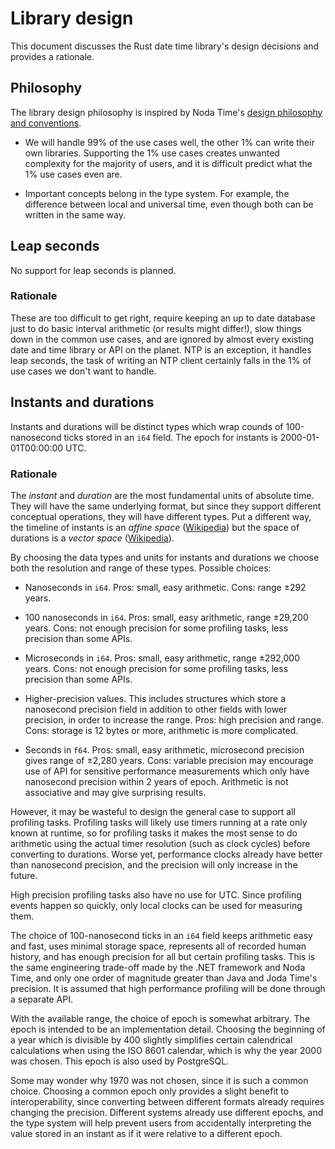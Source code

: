 # Library design

This document discusses the Rust date time library's design decisions and provides a rationale.

## Philosophy

The library design philosophy is inspired by Noda Time's [design philosophy and conventions][nodatime-philosophy].

[nodatime-philosophy]: http://nodatime.org/1.1.x/userguide/design.html

* We will handle 99% of the use cases well, the other 1% can write their own libraries.  Supporting the 1% use cases creates unwanted complexity for the majority of users, and it is difficult predict what the 1% use cases even are.

* Important concepts belong in the type system.  For example, the difference between local and universal time, even though both can be written in the same way.

## Leap seconds

No support for leap seconds is planned.

### Rationale

These are too difficult to get right, require keeping an up to date database just to do basic interval arithmetic (or results might differ!), slow things down in the common use cases, and are ignored by almost every existing date and time library or API on the planet.  NTP is an exception, it handles leap seconds, the task of writing an NTP client certainly falls in the 1% of use cases we don't want to handle.

## Instants and durations

Instants and durations will be distinct types which wrap counds of 100-nanosecond ticks stored in an `i64` field.  The epoch for instants is 2000-01-01T00:00:00 UTC.

### Rationale

The *instant* and *duration* are the most fundamental units of absolute time.  They will have the same underlying format, but since they support different conceptual operations, they will have different types.  Put a different way, the timeline of instants is an *affine space* ([Wikipedia][affine-space]) but the space of durations is a *vector space* ([Wikipedia][vector-space]).

[affine-space]: http://en.wikipedia.org/wiki/Affine_space
[vector-space]: http://en.wikipedia.org/wiki/Vector_space

By choosing the data types and units for instants and durations we choose both the resolution and range of these types.  Possible choices:

* Nanoseconds in `i64`.  Pros: small, easy arithmetic.  Cons: range ±292 years.

* 100 nanoseconds in `i64`.  Pros: small, easy arithmetic, range ±29,200 years.  Cons: not enough precision for some profiling tasks, less precision than some APIs.

* Microseconds in `i64`.  Pros: small, easy arithmetic, range ±292,000 years.  Cons: not enough precision for some profiling tasks, less precision than some APIs.

* Higher-precision values.  This includes structures which store a nanosecond precision field in addition to other fields with lower precision, in order to increase the range.  Pros: high precision and range.  Cons: storage is 12 bytes or more, arithmetic is more complicated.

* Seconds in `f64`.  Pros: small, easy arithmetic, microsecond precision gives range of ±2,280 years.  Cons: variable precision may encourage use of API for sensitive performance measurements which only have nanosecond precision within 2 years of epoch.  Arithmetic is not associative and may give surprising results.

However, it may be wasteful to design the general case to support all profiling tasks.  Profiling tasks will likely use timers running at a rate only known at runtime, so for profiling tasks it makes the most sense to do arithmetic using the actual timer resolution (such as clock cycles) before converting to durations.  Worse yet, performance clocks already have better than nanosecond precision, and the precision will only increase in the future.

High precision profiling tasks also have no use for UTC.  Since profiling events happen so quickly, only local clocks can be used for measuring them.

The choice of 100-nanosecond ticks in an `i64` field keeps arithmetic easy and fast, uses minimal storage space, represents all of recorded human history, and has enough precision for all but certain profiling tasks.  This is the same engineering trade-off made by the .NET framework and Noda Time, and only one order of magnitude greater than Java and Joda Time's precision.  It is assumed that high performance profiling will be done through a separate API.

With the available range, the choice of epoch is somewhat arbitrary.  The epoch is intended to be an implementation detail.  Choosing the beginning of a year which is divisible by 400 slightly simplifies certain calendrical calculations when using the ISO 8601 calendar, which is why the year 2000 was chosen.  This epoch is also used by PostgreSQL.

Some may wonder why 1970 was not chosen, since it is such a common choice.  Choosing a common epoch only provides a slight benefit to interoperability, since converting between different formats already requires changing the precision.  Different systems already use different epochs, and the type system will help prevent users from accidentally interpreting the value stored in an instant as if it were relative to a different epoch.
